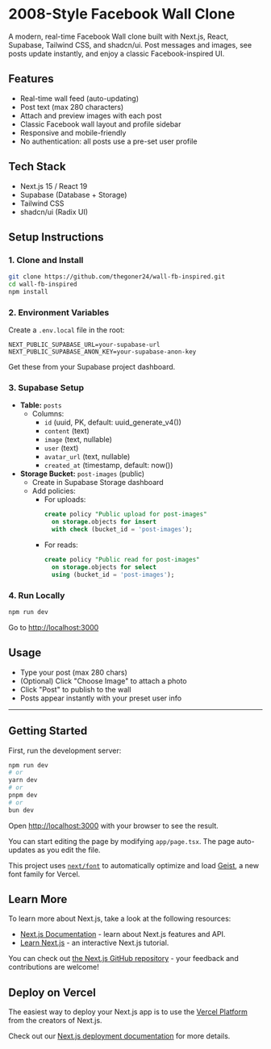 # 2008-Style Facebook Wall Clone

A modern, real-time Facebook Wall clone built with Next.js, React, Supabase, Tailwind CSS, and shadcn/ui. Post messages and images, see posts update instantly, and enjoy a classic Facebook-inspired UI.

## Features
- Real-time wall feed (auto-updating)
- Post text (max 280 characters)
- Attach and preview images with each post
- Classic Facebook wall layout and profile sidebar
- Responsive and mobile-friendly
- No authentication: all posts use a pre-set user profile

## Tech Stack
- Next.js 15 / React 19
- Supabase (Database + Storage)
- Tailwind CSS
- shadcn/ui (Radix UI)

## Setup Instructions

### 1. Clone and Install
```bash
git clone https://github.com/thegoner24/wall-fb-inspired.git
cd wall-fb-inspired
npm install
```

### 2. Environment Variables
Create a `.env.local` file in the root:
```env
NEXT_PUBLIC_SUPABASE_URL=your-supabase-url
NEXT_PUBLIC_SUPABASE_ANON_KEY=your-supabase-anon-key
```
Get these from your Supabase project dashboard.

### 3. Supabase Setup
- **Table:** `posts`
  - Columns:
    - `id` (uuid, PK, default: uuid_generate_v4())
    - `content` (text)
    - `image` (text, nullable)
    - `user` (text)
    - `avatar_url` (text, nullable)
    - `created_at` (timestamp, default: now())
- **Storage Bucket:** `post-images` (public)
  - Create in Supabase Storage dashboard
  - Add policies:
    - For uploads:
      ```sql
      create policy "Public upload for post-images"
        on storage.objects for insert
        with check (bucket_id = 'post-images');
      ```
    - For reads:
      ```sql
      create policy "Public read for post-images"
        on storage.objects for select
        using (bucket_id = 'post-images');
      ```

### 4. Run Locally
```bash
npm run dev
```
Go to [http://localhost:3000](http://localhost:3000)

## Usage
- Type your post (max 280 chars)
- (Optional) Click "Choose Image" to attach a photo
- Click "Post" to publish to the wall
- Posts appear instantly with your preset user info

---

## Getting Started

First, run the development server:

```bash
npm run dev
# or
yarn dev
# or
pnpm dev
# or
bun dev
```

Open [http://localhost:3000](http://localhost:3000) with your browser to see the result.

You can start editing the page by modifying `app/page.tsx`. The page auto-updates as you edit the file.

This project uses [`next/font`](https://nextjs.org/docs/app/building-your-application/optimizing/fonts) to automatically optimize and load [Geist](https://vercel.com/font), a new font family for Vercel.

## Learn More

To learn more about Next.js, take a look at the following resources:

- [Next.js Documentation](https://nextjs.org/docs) - learn about Next.js features and API.
- [Learn Next.js](https://nextjs.org/learn) - an interactive Next.js tutorial.

You can check out [the Next.js GitHub repository](https://github.com/vercel/next.js) - your feedback and contributions are welcome!

## Deploy on Vercel

The easiest way to deploy your Next.js app is to use the [Vercel Platform](https://vercel.com/new?utm_medium=default-template&filter=next.js&utm_source=create-next-app&utm_campaign=create-next-app-readme) from the creators of Next.js.

Check out our [Next.js deployment documentation](https://nextjs.org/docs/app/building-your-application/deploying) for more details.
